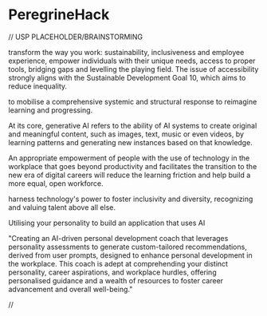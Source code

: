 # PeregrineHack


// USP PLACEHOLDER/BRAINSTORMING

transform the way you work: sustainability, inclusiveness and employee experience, empower individuals with their unique needs, access to proper tools, bridging gaps and levelling the playing field. 
The issue of accessibility strongly aligns with the Sustainable Development Goal 10, which aims to reduce inequality.

to mobilise a comprehensive systemic and structural response to reimagine learning and progressing.

At its core, generative AI refers to the ability of AI systems to create original and meaningful content, such as images, text, music or even videos, by learning patterns and generating new instances based on that knowledge.

An appropriate empowerment of people with the use of technology in the workplace that goes beyond productivity and facilitates the transition to the new era of digital careers will reduce the learning friction and help build a more equal, open workforce.

harness technology's power to foster inclusivity and diversity, recognizing and valuing talent above all else.

Utilising your personality to build an application that uses AI 

"Creating an AI-driven personal development coach that leverages personality assessments to generate custom-tailored recommendations, derived from user prompts, designed to enhance personal development in the workplace. This coach is adept at comprehending your distinct personality, career aspirations, and workplace hurdles, offering personalised guidance and a wealth of resources to foster career advancement and overall well-being."

//
